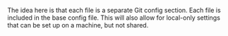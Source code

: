 The idea here is that each file is a separate Git config section.
Each file is included in the base config file.
This will also allow for local-only settings that can be set up on a machine, but not shared.
